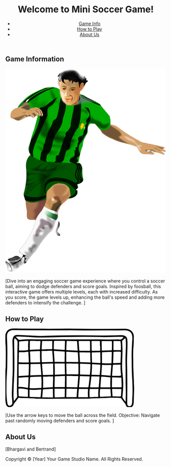 <!DOCTYPE html>
<html lang="en">
<head>
    <meta charset="UTF-8">
    <meta http-equiv="X-UA-Compatible" content="IE=edge">
    <meta name="viewport" content="width=device-width, initial-scale=1.0">
    <title>Mini Soccer Game</title>
    <link rel="icon" type="image/png" sizes="32x32" href="images/favicon-32x32.png">
    <link rel="icon" type="image/png" sizes="16x16" href="images/favicon-16x16.png">
    <meta name="description" content="Experience the thrill of soccer with our Mini Soccer Game! Navigate the ball past dynamic defenders and score to level up.">
    <meta name="keywords" content="Mini Soccer Game, Foosball, Interactive Game, Sports Game, Soccer Game">
    <meta name="author" content="Your Game Studio Name">
    <meta property="og:title" content="Mini Soccer Game">
    <meta property="og:description" content="Dive into our interactive soccer game, designed to challenge and entertain. Score goals, dodge defenders, and level up!">
    <meta property="og:image" content="images/social_media_image.jpg">
    <meta property="og:locale" content="en_US">
    <link href="assets/css/style.scss" rel="stylesheet">
</head>
<body>
    <header>
        <h1>Welcome to Mini Soccer Game!</h1>
        <nav>
            <ul>
                <li><a href="#game-info">Game Info</a></li>
                <li><a href="#how-to-play">How to Play</a></li>
                <li><a href="#about-us">About Us</a></li>
            </ul>
        </nav>
    </header>
    <main>
        <section id="game-info">
            <h2>Game Information</h2>
            <!-- soccerplayer.png -->
            <img src="soccerplayer.png" alt="Soccer Player" />
            <p>[Dive into an engaging soccer game experience where you control a soccer ball, aiming to dodge defenders and score goals. Inspired by foosball, this interactive game offers multiple levels, each with increased difficulty. As you score, the game levels up, enhancing the ball's speed and adding more defenders to intensify the challenge.
]</p>
        </section>
        <section id="how-to-play">
            <h2>How to Play</h2>
            <!soccergoal.png>
            <img src="soccergoal.png" alt="Goal" />
            <p>[Use the arrow keys to move the ball across the field.
Objective: Navigate past randomly moving defenders and score goals.
]</p>
        </section>
        <section id="about-us">
            <h2>About Us</h2>
            <p>[Bhargavi and Bertrand]</p>
        </section>
    </main>
    <footer>
        <p>Copyright © [Year] Your Game Studio Name. All Rights Reserved.</p>
    </footer>
</body>
</html>
